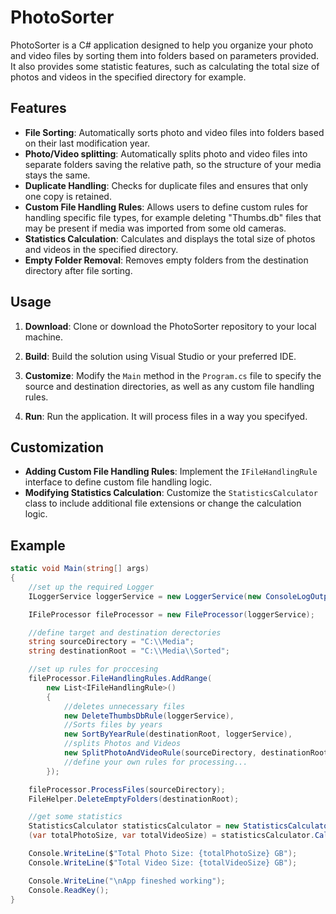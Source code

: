 # PhotoSorter

PhotoSorter is a C# application designed to help you organize your photo and video files by sorting them into folders based on parameters provided. It also provides some statistic features, such as calculating the total size of photos and videos in the specified directory for example.

## Features

- **File Sorting**: Automatically sorts photo and video files into folders based on their last modification year.
- **Photo/Video splitting**: Automatically splits photo and video files into separate folders saving the relative path, so the structure of your media stays the same.
- **Duplicate Handling**: Checks for duplicate files and ensures that only one copy is retained.
- **Custom File Handling Rules**: Allows users to define custom rules for handling specific file types, for example deleting "Thumbs.db" files that may be present if media was imported from some old cameras.
- **Statistics Calculation**: Calculates and displays the total size of photos and videos in the specified directory.
- **Empty Folder Removal**: Removes empty folders from the destination directory after file sorting.

## Usage

1. **Download**: Clone or download the PhotoSorter repository to your local machine.

2. **Build**: Build the solution using Visual Studio or your preferred IDE.

3. **Customize**: Modify the `Main` method in the `Program.cs` file to specify the source and destination directories, as well as any custom file handling rules.

4. **Run**: Run the application. It will process files in a way you specifyed.

## Customization

- **Adding Custom File Handling Rules**: Implement the `IFileHandlingRule` interface to define custom file handling logic.
- **Modifying Statistics Calculation**: Customize the `StatisticsCalculator` class to include additional file extensions or change the calculation logic.

## Example

```csharp
static void Main(string[] args)
{
    //set up the required Logger
    ILoggerService loggerService = new LoggerService(new ConsoleLogOutput());

    IFileProcessor fileProcessor = new FileProcessor(loggerService);

    //define target and destination derectories
    string sourceDirectory = "C:\\Media";
    string destinationRoot = "C:\\Media\\Sorted";

    //set up rules for proccesing
    fileProcessor.FileHandlingRules.AddRange(
        new List<IFileHandlingRule>()
        {
            //deletes unnecessary files
            new DeleteThumbsDbRule(loggerService),
            //Sorts files by years
            new SortByYearRule(destinationRoot, loggerService),
            //splits Photos and Videos
            new SplitPhotoAndVideoRule(sourceDirectory, destinationRoot, loggerService)
            //define your own rules for processing...
        });

    fileProcessor.ProcessFiles(sourceDirectory);
    FileHelper.DeleteEmptyFolders(destinationRoot);

    //get some statistics
    StatisticsCalculator statisticsCalculator = new StatisticsCalculator();
    (var totalPhotoSize, var totalVideoSize) = statisticsCalculator.CalculatePhotoAndVideoSizeGb(destinationRoot);

    Console.WriteLine($"Total Photo Size: {totalPhotoSize} GB");
    Console.WriteLine($"Total Video Size: {totalVideoSize} GB");

    Console.WriteLine("\nApp fineshed working");
    Console.ReadKey();
}
